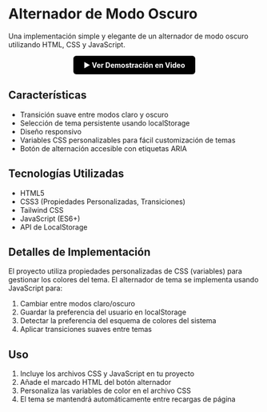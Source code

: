 # Alternador de Modo Oscuro

Una implementación simple y elegante de un alternador de modo oscuro utilizando HTML, CSS y JavaScript.

<p align="center">
    <div style="background-color: #000; padding: 10px 20px; border-radius: 6px; width: fit-content; margin: auto;">
        <a href="https://res.cloudinary.com/dvibg2f6y/video/upload/v1745004414/Grabaci%C3%B3n_2025-04-18_142636_od4cxx.mp4" style="color: #fff; text-decoration: none; font-weight: bold; ">
            ▶️ Ver Demostración en Video
        </a>
    </div>
</p>

## Características

- Transición suave entre modos claro y oscuro
- Selección de tema persistente usando localStorage
- Diseño responsivo
- Variables CSS personalizables para fácil customización de temas
- Botón de alternación accesible con etiquetas ARIA

## Tecnologías Utilizadas

- HTML5
- CSS3 (Propiedades Personalizadas, Transiciones)
- Tailwind CSS
- JavaScript (ES6+)
- API de LocalStorage

## Detalles de Implementación

El proyecto utiliza propiedades personalizadas de CSS (variables) para gestionar los colores del tema. El alternador de tema se implementa usando JavaScript para:

1. Cambiar entre modos claro/oscuro
2. Guardar la preferencia del usuario en localStorage
3. Detectar la preferencia del esquema de colores del sistema
4. Aplicar transiciones suaves entre temas

## Uso

1. Incluye los archivos CSS y JavaScript en tu proyecto
2. Añade el marcado HTML del botón alternador
3. Personaliza las variables de color en el archivo CSS
4. El tema se mantendrá automáticamente entre recargas de página